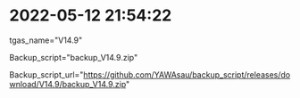 # 2022-05-12 21:54:22

tgas_name="V14.9"

Backup_script="backup_V14.9.zip"

Backup_script_url="https://github.com/YAWAsau/backup_script/releases/download/V14.9/backup_V14.9.zip"

